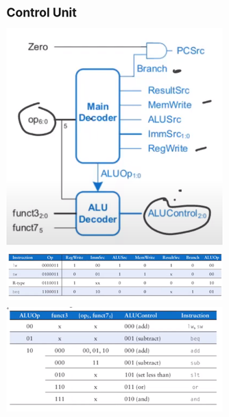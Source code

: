 # Control Unit 


![Alt text](/getting_started/images/control_unit.png)

![Alt text](/getting_started/images/Truth_table_control.png)

![Alt text](/getting_started/images/truth_table_ALUOp.png)